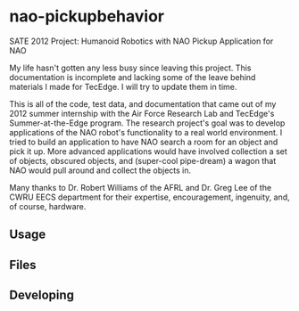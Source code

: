 nao-pickupbehavior
==============

SATE 2012 Project: Humanoid Robotics with NAO 
Pickup Application for NAO

My life hasn't gotten any less busy since leaving this project.  This documentation is incomplete and lacking
some of the leave behind materials I made for TecEdge.  I will try to update them in time.

This is all of the code, test data, and documentation that came out of my 2012 summer internship with the Air Force
Research Lab and TecEdge's Summer-at-the-Edge program.  The research project's goal was to develop applications
of the NAO robot's functionality to a real world environment. I tried to build an application to have NAO search a room for
an object and pick it up.  More advanced applications would have involved collection a set of objects, obscured objects, and
(super-cool pipe-dream) a wagon that NAO would pull around and collect the objects in.

Many thanks to Dr. Robert Williams of the AFRL and Dr. Greg Lee of the CWRU EECS department for their
expertise, encouragement, ingenuity, and, of course, hardware.

Usage
-----

Files
-----

Developing
----------
